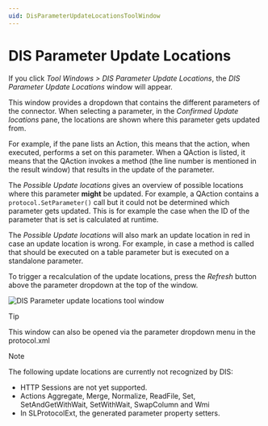 ```yaml
---
uid: DisParameterUpdateLocationsToolWindow
---
```


# DIS Parameter Update Locations

If you click *Tool Windows > DIS Parameter Update Locations*, the *DIS Parameter Update Locations* window will appear.

This window provides a dropdown that contains the different parameters of the connector.
When selecting a parameter, in the *Confirmed Update locations* pane, the locations are shown where this parameter gets updated from.

For example, if the pane lists an Action, this means that the action, when executed, performs a set on this parameter.
When a QAction is listed, it means that the QAction invokes a method (the line number is mentioned in the result window) that results in the update of the parameter.

The *Possible Update locations* gives an overview of possible locations where this parameter **might** be updated.
For example, a QAction contains a `protocol.SetParameter()` call but it could not be determined which parameter gets updated. This is for example the case when the ID of the parameter that is set is calculated at runtime.

The *Possible Update locations* will also mark an update location in red in case an update location is wrong.
For example, in case a method is called that should be executed on a table parameter but is executed on a standalone parameter.

To trigger a recalculation of the update locations, press the *Refresh* button above the parameter dropdown at the top of the window.

![DIS Parameter update locations tool window](~/develop/images/DisParameterUpdateLocationsToolWindow.png)

> [!TIP]
> This window can also be opened via the parameter dropdown menu in the protocol.xml

> [!NOTE]
> The following update locations are currently not recognized by DIS:
>
> - HTTP Sessions are not yet supported.
> - Actions Aggregate, Merge, Normalize, ReadFile, Set, SetAndGetWithWait, SetWithWait, SwapColumn and Wmi
> - In SLProtocolExt, the generated parameter property setters.
